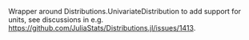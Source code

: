 Wrapper around Distributions.UnivariateDistribution to add support for units, see discussions in e.g. https://github.com/JuliaStats/Distributions.jl/issues/1413.
